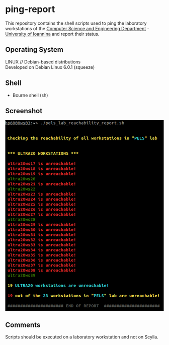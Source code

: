 ping-report
============

This repository contains the shell scripts used to ping the laboratory workstations of the [Computer Science and Engineering Department](http://cs.uoi.gr) - [University of Ioannina](http://uoi.gr) and report their status.

Operating System
----
LINUX // Debian-based distributions<br>
Developed on Debian Linux 6.0.1 (squeeze)

Shell
-----
- Bourne shell (sh)

Screenshot
----------
![See an example of the script ouput](images/pels_ping_report.png)

Comments
-----
Scripts should be executed on a laboratory workstation and not on Scylla.

